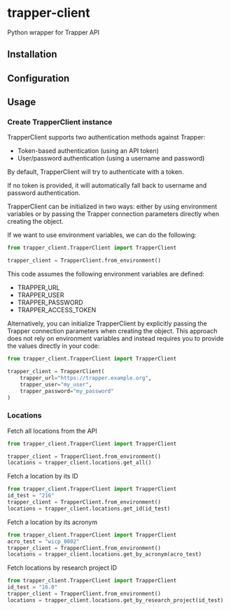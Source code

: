 # trapper-client
Python wrapper for Trapper API

## Installation

## Configuration

## Usage

### Create TrapperClient instance

TrapperClient supports two authentication methods against Trapper:

* Token-based authentication (using an API token)
* User/password authentication (using a username and password)

By default, TrapperClient will try to authenticate with a token.

If no token is provided, it will automatically fall back to username and password authentication.

TrapperClient can be initialized in two ways: either by using environment variables or by passing the Trapper connection 
parameters directly when creating the object.

If we want to use environment variables, we can do the following:

```python
from trapper_client.TrapperClient import TrapperClient

trapper_client = TrapperClient.from_environment()
```
This code assumes the following environment variables are defined:

* TRAPPER_URL
* TRAPPER_USER
* TRAPPER_PASSWORD
* TRAPPER_ACCESS_TOKEN

Alternatively, you can initialize TrapperClient by explicitly passing the Trapper connection parameters when creating 
the object. This approach does not rely on environment variables and instead requires you to provide the values directly 
in your code:

```python
from trapper_client.TrapperClient import TrapperClient

trapper_client = TrapperClient(
    trapper_url="https://trapper.example.org",
    trapper_user="my_user",
    trapper_password="my_password"
)
```

### Locations

Fetch all locations from the API

```python
from trapper_client.TrapperClient import TrapperClient

trapper_client = TrapperClient.from_environment()
locations = trapper_client.locations.get_all()
```

Fetch a location by its ID

```python
from trapper_client.TrapperClient import TrapperClient
id_test = "216"
trapper_client = TrapperClient.from_environment()
locations = trapper_client.locations.get_id(id_test)
```

Fetch a location by its acronym

```python
from trapper_client.TrapperClient import TrapperClient
acro_test = "wicp_0002"
trapper_client = TrapperClient.from_environment()
locations = trapper_client.locations.get_by_acronym(acro_test)   
```

Fetch locations by research project ID

```python
from trapper_client.TrapperClient import TrapperClient
id_test = "16.0"
trapper_client = TrapperClient.from_environment()
locations = trapper_client.locations.get_by_research_project(id_test)   
```
